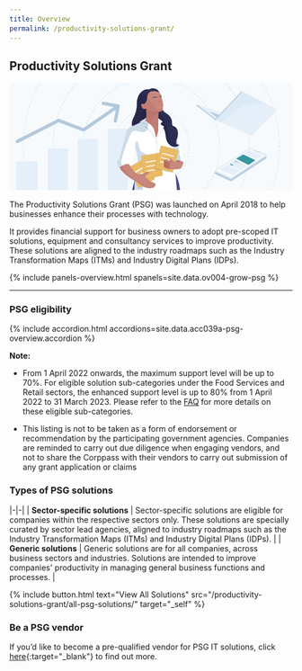 ```yaml
---
title: Overview
permalink: /productivity-solutions-grant/
---
```


## Productivity Solutions Grant

![Productivity Solutions Grant Overview](/images/grow/psg/psg_overview_banner.jpg)

The Productivity Solutions Grant (PSG) was launched on April 2018 to help businesses enhance their processes with technology. 

It provides financial support for business owners to adopt pre-scoped IT solutions, equipment and consultancy services to improve productivity. These solutions are aligned to the industry roadmaps such as the Industry Transformation Maps (ITMs) and Industry Digital Plans (IDPs). 

{% include panels-overview.html spanels=site.data.ov004-grow-psg %}

----

<a name="psg-eligibility"></a>

### PSG eligibility

{% include accordion.html accordions=site.data.acc039a-psg-overview.accordion %}

**Note:**
- From 1 April 2022 onwards, the maximum support level will be up to 70%. For eligible solution sub-categories under the Food Services and Retail sectors, the enhanced support level is up to 80% from 1 April 2022 to 31 March 2023. Please refer to the [FAQ](/productivity-solutions-grant/faq/) for more details on these eligible sub-categories.

- This listing is not to be taken as a form of endorsement or recommendation by the participating government agencies. Companies are reminded to carry out due diligence when engaging vendors, and not to share the Corppass with their vendors to carry out submission of any grant application or claims

<a name="type-of-psg-soln"></a>

### Types of PSG solutions

|-|-|
| **Sector-specific solutions** | Sector-specific solutions are eligible for companies within the respective sectors only. These solutions are specially curated by sector lead agencies, aligned to industry roadmaps such as the Industry Transformation Maps (ITMs) and Industry Digital Plans (IDPs). |
| **Generic solutions** | Generic solutions are for all companies, across business sectors and industries. Solutions are intended to improve companies' productivity in managing general business functions and processes. |

{% include button.html text="View All Solutions" src="/productivity-solutions-grant/all-psg-solutions/" target="_self" %}

<a name="be-psg-vendor"></a>

### Be a PSG vendor
If you’d like to become a pre-qualified vendor for PSG IT solutions, click [here](https://www.imda.gov.sg/icmvendors){:target="_blank"} to find out more.

<script src="/jquery/resize-tables.js"></script>
